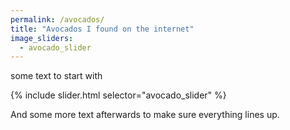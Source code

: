 ```yaml
---
permalink: /avocados/
title: "Avocados I found on the internet"
image_sliders:
  - avocado_slider
---
```


some text to start with

{% include slider.html selector="avocado_slider" %}

And some more text afterwards to make sure everything lines up.
